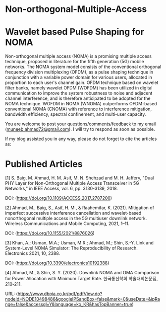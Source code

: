 # Non-orthogonal-Multiple-Access

# Wavelet based Pulse Shaping for NOMA

Non-orthogonal multiple access (NOMA) is a promising multiple access technique, proposed in literature for the fifth generation (5G) mobile networks. 
The NOMA system model consists of the conventional orthogonal frequency division multiplexing (OFDM), as a pulse shaping technique in conjunction with 
a variable power domain for various users, allocated in proportion to each user's channel gain. OFDM technique based on wavelet filter banks, namely 
wavelet OFDM (WOFDM) has been utilized in digital communication to improve the system robustness to noise and adjacent channel interference, and is 
therefore anticipated to be adopted for the NOMA technique. WOFDM in NOMA (WNOMA) outperforms OFDM-based conventional NOMA (CNOMA) with reference to 
interference mitigation, bandwidth efficiency, spectral confinement, and multi-user capacity.


You are welcome to post your questions/comments/feedback to my email (muneeb.ahmad72@gmail.com). I will try to respond as soon as possible. 

If my blog assisted you in any way, please do not forget to cite the articles as:

# Published Articles

[1] S. Baig, M. Ahmad, H. M. Asif, M. N. Shehzad and M. H. Jaffery, "Dual PHY Layer for Non-Orthogonal Multiple Access Transceiver in 5G Networks," in IEEE Access, 
vol. 6, pp. 3130-3139, 2018.

DOI: (https://doi.org/10.1109/ACCESS.2017.2787200)

[2] Ahmad, M., Baig, S., Asif, H. M., &amp; Raahemifar, K. (2021). Mitigation of imperfect successive interference cancellation and wavelet-based nonorthogonal multiple 
access in the 5G multiuser downlink network. Wireless Communications and Mobile Computing, 2021, 1–11. 

DOI: (https://doi.org/10.1155/2021/8876026)

[3] Khan, A.; Usman, M.A.; Usman, M.R.; Ahmad, M.; Shin, S.-Y. Link and System-Level NOMA Simulator: The Reproducibility of Research. Electronics 2021, 10, 2388. 

DOI: (https://doi.org/10.3390/electronics10192388)

[4] Ahmad, M., & Shin, S. Y. (2020). Downlink NOMA and OMA Comparison for Power Allocation with Minimum Target Rate. 한국통신학회 학술대회논문집, 210-211.

URL: (https://www.dbpia.co.kr/pdf/pdfView.do?nodeId=NODE10498486&googleIPSandBox=false&mark=0&useDate=&ipRange=false&accessgl=Y&language=ko_KR&hasTopBanner=true)
